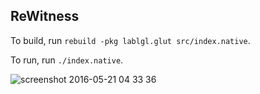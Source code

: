 ReWitness
---

To build, run `rebuild -pkg lablgl.glut src/index.native`.

To run, run `./index.native`.

![screenshot 2016-05-21 04 33 36](https://cloud.githubusercontent.com/assets/4534692/15448137/94d753f4-1f0d-11e6-9eb4-520bfa286056.png)
